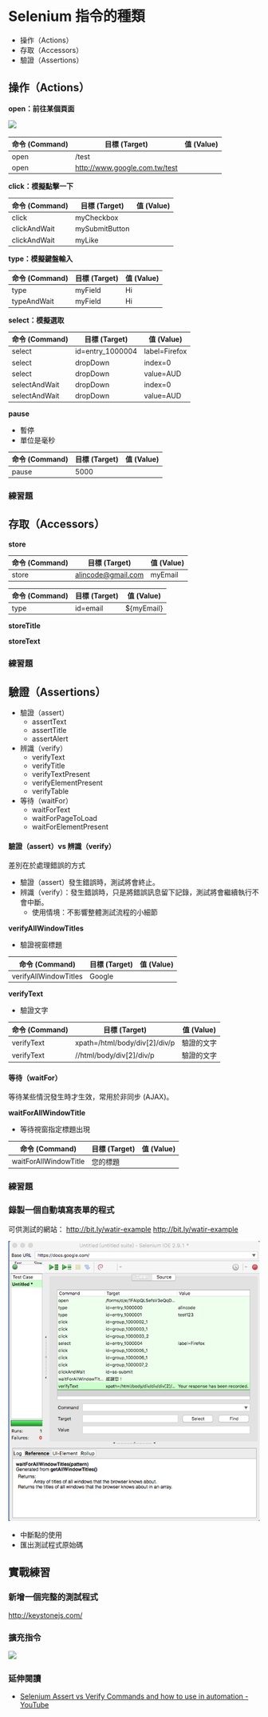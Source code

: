 # Selenium 指令的種類

* 操作（Actions）
* 存取（Accessors）
* 驗證（Assertions）

## 操作（Actions）

**open：前往某個頁面**

![](http://www.seleniumhq.org/docs/_images/chapt3_img21_BaseURL_prod.png)

命令 (Command) | 目標 (Target) | 值 (Value)
---------|----------|---------
 open    | /test    | 
 open    | http://www.google.com.tw/test | 

**click：模擬點擊一下**

命令 (Command) | 目標 (Target) | 值 (Value)
--------------|----------|---------
 click        | myCheckbox | 
 clickAndWait | mySubmitButton | 
 clickAndWait | myLike | 

**type：模擬鍵盤輸入**

命令 (Command) | 目標 (Target) | 值 (Value)
--------------|----------|---------
 type         | myField | Hi
 typeAndWait  | myField | Hi
 
**select：模擬選取**

命令 (Command)  | 目標 (Target) | 值 (Value)
---------------|------------------|---------
 select        | id=entry_1000004 | label=Firefox
 select        | dropDown         | index=0
 select        | dropDown         | value=AUD
 selectAndWait | dropDown         | index=0
 selectAndWait | dropDown         | value=AUD

**pause**

* 暫停
* 單位是毫秒

命令 (Command) | 目標 (Target) | 值 (Value)
--------------|----------|---------
 pause | 5000 | 

### 練習題

## 存取（Accessors）

**store**

命令 (Command) | 目標 (Target) | 值 (Value)
--------------|----------|---------
 store | alincode@gmail.com | myEmail

命令 (Command) | 目標 (Target) | 值 (Value)
--------------|----------|---------
 type | id=email | ${myEmail}

**storeTitle**

**storeText**

### 練習題

## 驗證（Assertions）

* 驗證（assert）
  * assertText
  * assertTitle
  * assertAlert
* 辨識（verify）
  * verifyText
  * verifyTitle
  * verifyTextPresent
  * verifyElementPresent
  * verifyTable
* 等待（waitFor）
  * waitForText
  * waitForPageToLoad
  * waitForElementPresent

#### 驗證（assert）vs 辨識（verify）

差別在於處理錯誤的方式

* 驗證（assert）發生錯誤時，測試將會終止。
* 辨識（verify）：發生錯誤時，只是將錯誤訊息留下記錄，測試將會繼續執行不會中斷。
  * 使用情境：不影響整體測試流程的小細節

**verifyAllWindowTitles**

* 驗證視窗標題

命令 (Command)  | 目標 (Target) | 值 (Value)
------------------------|------------------|---------
 verifyAllWindowTitles  | Google | 

**verifyText**

* 驗證文字

命令 (Command)  | 目標 (Target) | 值 (Value)
---------------|------------------|---------
 verifyText    | xpath=/html/body/div[2]/div/p | 驗證的文字
 verifyText    | //html/body/div[2]/div/p | 驗證的文字

#### 等待（waitFor）

等待某些情況發生時才生效，常用於非同步 (AJAX)。

**waitForAllWindowTitle**

* 等待視窗指定標題出現

命令 (Command)  | 目標 (Target) | 值 (Value)
------------------------|------------------|---------
 waitForAllWindowTitle  | 您的標題 | 

### 練習題

### 錄製一個自動填寫表單的程式

可供測試的網站：
<http://bit.ly/watir-example>
<http://bit.ly/watir-example>

![](assets/ex01.png)

* 中斷點的使用
* 匯出測試程式原始碼

## 實戰練習

### 新增一個完整的測試程式

<http://keystonejs.com/>

### 擴充指令

![](http://www.seleniumhq.org/docs/_images/chapt3_img32_Extensions_install.png)

### 延伸閱讀

* [Selenium Assert vs Verify Commands and how to use in automation - YouTube](https://www.youtube.com/watch?v=iw_NDJsLYt8)